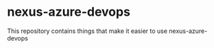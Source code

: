 # nexus-azure-devops

This repository contains things that make it easier to use nexus-azure-devops
